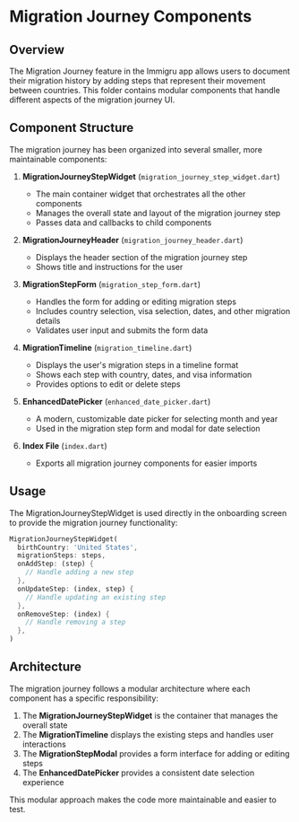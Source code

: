 # Migration Journey Components

## Overview

The Migration Journey feature in the Immigru app allows users to document their migration history by adding steps that represent their movement between countries. This folder contains modular components that handle different aspects of the migration journey UI.

## Component Structure

The migration journey has been organized into several smaller, more maintainable components:

1. **MigrationJourneyStepWidget** (`migration_journey_step_widget.dart`)
   - The main container widget that orchestrates all the other components
   - Manages the overall state and layout of the migration journey step
   - Passes data and callbacks to child components

2. **MigrationJourneyHeader** (`migration_journey_header.dart`)
   - Displays the header section of the migration journey step
   - Shows title and instructions for the user

3. **MigrationStepForm** (`migration_step_form.dart`)
   - Handles the form for adding or editing migration steps
   - Includes country selection, visa selection, dates, and other migration details
   - Validates user input and submits the form data

4. **MigrationTimeline** (`migration_timeline.dart`)
   - Displays the user's migration steps in a timeline format
   - Shows each step with country, dates, and visa information
   - Provides options to edit or delete steps

5. **EnhancedDatePicker** (`enhanced_date_picker.dart`)
   - A modern, customizable date picker for selecting month and year
   - Used in the migration step form and modal for date selection

6. **Index File** (`index.dart`)
   - Exports all migration journey components for easier imports

## Usage

The MigrationJourneyStepWidget is used directly in the onboarding screen to provide the migration journey functionality:

```dart
MigrationJourneyStepWidget(
  birthCountry: 'United States',
  migrationSteps: steps,
  onAddStep: (step) {
    // Handle adding a new step
  },
  onUpdateStep: (index, step) {
    // Handle updating an existing step
  },
  onRemoveStep: (index) {
    // Handle removing a step
  },
)
```

## Architecture

The migration journey follows a modular architecture where each component has a specific responsibility:

1. The **MigrationJourneyStepWidget** is the container that manages the overall state
2. The **MigrationTimeline** displays the existing steps and handles user interactions
3. The **MigrationStepModal** provides a form interface for adding or editing steps
4. The **EnhancedDatePicker** provides a consistent date selection experience

This modular approach makes the code more maintainable and easier to test.
